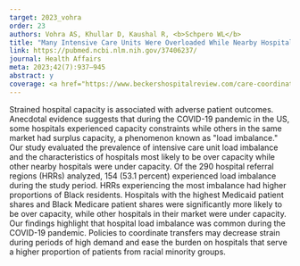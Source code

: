 ```yaml
---
target: 2023_vohra
order: 23
authors: Vohra AS, Khullar D, Kaushal R, <b>Schpero WL</b>
title: "Many Intensive Care Units Were Overloaded While Nearby Hospitals Had Excess Capacity During The COVID-19 Pandemic"
link: https://pubmed.ncbi.nlm.nih.gov/37406237/
journal: Health Affairs
meta: 2023;42(7):937–945
abstract: y
coverage: <a href="https://www.beckershospitalreview.com/care-coordination/53-of-hospitals-saw-icu-load-imbalance-due-to-the-pandemic-study.html" target="_blank">Becker's Hospital Review</a>, <a href="https://www.managedhealthcareexecutive.com/view/us-icus-experienced-load-imbalance-during-pandemic" target="_blank">Managed Healthcare Executive</a>, <a href="https://news.weill.cornell.edu/news/2023/07/patient-transfer-systems-needed-to-ensure-equity-as-icus-overload-during-pandemic" target="_blank">Weill Cornell</a>
---
```

Strained hospital capacity is associated with adverse patient outcomes. Anecdotal evidence suggests that during the COVID-19 pandemic in the US, some hospitals experienced capacity constraints while others in the same market had surplus capacity, a phenomenon known as "load imbalance." Our study evaluated the prevalence of intensive care unit load imbalance and the characteristics of hospitals most likely to be over capacity while other nearby hospitals were under capacity. Of the 290 hospital referral regions (HRRs) analyzed, 154 (53.1 percent) experienced load imbalance during the study period. HRRs experiencing the most imbalance had higher proportions of Black residents. Hospitals with the highest Medicaid patient shares and Black Medicare patient shares were significantly more likely to be over capacity, while other hospitals in their market were under capacity. Our findings highlight that hospital load imbalance was common during the COVID-19 pandemic. Policies to coordinate transfers may decrease strain during periods of high demand and ease the burden on hospitals that serve a higher proportion of patients from racial minority groups.